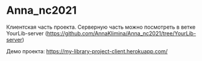 # Anna_nc2021
Клиентская часть проекта. Серверную часть можно посмотреть в ветке YourLib-server (https://github.com/AnnaKlimina/Anna_nc2021/tree/YourLib-server)

Демо проекта: https://my-library-project-client.herokuapp.com/
